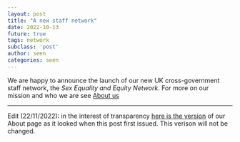 ```yaml
---
layout: post
title: "A new staff network"
date: 2022-10-13
future: true
tags: network
subclass: 'post'
author: seen
categories: seen
---
```


We are happy to announce the launch of our new UK cross-government staff network, the _Sex Equality and Equity Network_.  For more on our mission and who we are see [About us](/about/)

---------------

Edit (22/11/2022): in the interest of transparency [here is the version](/about-orig/) of our About page as it looked when this post first issued.  This verison will not be changed.
